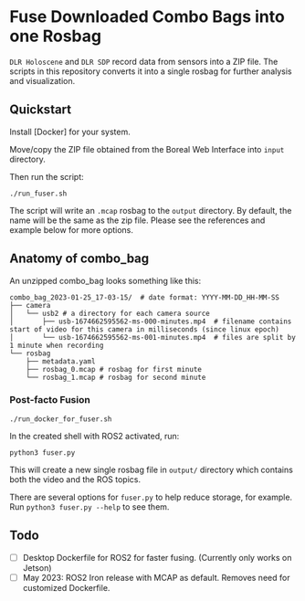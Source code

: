 # Fuse Downloaded Combo Bags into one Rosbag

`DLR Holoscene` and `DLR SDP` record data from sensors into a ZIP file.
The scripts in this repository converts it into a single rosbag for further analysis and visualization.

## Quickstart

Install [Docker] for your system.

Move/copy the ZIP file obtained from the Boreal Web Interface into `input` directory.

Then run the script:

```
./run_fuser.sh
```

The script will write an `.mcap` rosbag to the `output` directory.
By default, the name will be the same as the zip file.
Please see the references and example below for more options.

## Anatomy of combo_bag

An unzipped combo_bag looks something like this:
```
combo_bag_2023-01-25_17-03-15/  # date format: YYYY-MM-DD_HH-MM-SS
├── camera
│   └── usb2 # a directory for each camera source
│       ├── usb-1674662595562-ms-000-minutes.mp4  # filename contains start of video for this camera in milliseconds (since linux epoch)
│       └── usb-1674662595562-ms-001-minutes.mp4  # files are split by 1 minute when recording 
└── rosbag
    ├── metadata.yaml
    ├── rosbag_0.mcap # rosbag for first minute
    └── rosbag_1.mcap # rosbag for second minute 
```

### Post-facto Fusion

```
./run_docker_for_fuser.sh
```

In the created shell with ROS2 activated, run:

```
python3 fuser.py
```

This will create a new single rosbag file in `output/` directory which contains both the video and the ROS topics.

There are several options for `fuser.py` to help reduce storage, for example. Run `python3 fuser.py --help` to see them.

## Todo
- [ ] Desktop Dockerfile for ROS2 for faster fusing. (Currently only works on Jetson)
- [ ] May 2023: ROS2 Iron release with MCAP as default. Removes need for customized Dockerfile.
